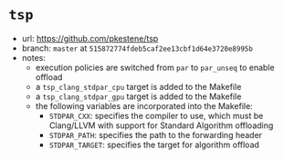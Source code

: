 # `tsp`

- url: <https://github.com/pkestene/tsp>
- branch: `master` at `515872774fdeb5caf2ee13cbf1d64e3720e8995b`
- notes:
  - execution policies are switched from `par` to `par_unseq` to enable offload
  - a `tsp_clang_stdpar_cpu` target is added to the Makefile
  - a `tsp_clang_stdpar_gpu` target is added to the Makefile
  - the following variables are incorporated into the Makefile:
    - `STDPAR_CXX`: specifies the compiler to use, which must be Clang/LLVM
      with support for Standard Algorithm offloading
    - `STDPAR_PATH`: specifies the path to the forwarding header
    - `STDPAR_TARGET`: specifies the target for algorithm offload
